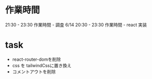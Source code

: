 # 作業時間
21:30 - 23:30 作業時間 - 調査
6/14 20:30 - 23:30 作業時間 - react 実装

# task
- react-router-domを削除
- css を tailwindCssに置き換え
- コメントアウトを削除